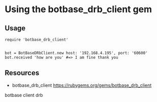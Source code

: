 # Using the botbase_drb_client gem


## Usage

    require 'botbase_drb_client'


    bot = BotBaseDRbClient.new host: '192.168.4.195', port: '60600'
    bot.received 'how are you' #=> I am fine thank you



## Resources

* botbase_drb_client https://rubygems.org/gems/botbase_drb_client

botbase client drb
